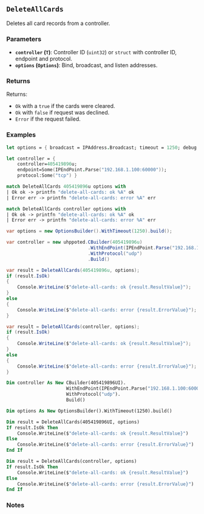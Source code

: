 ## `DeleteAllCards`

Deletes all card records from a controller.

### Parameters
- **`controller` (`T`)**: Controller ID (`uint32`) or `struct` with controller ID, endpoint and protocol.
- **`options` (`Options`)**: Bind, broadcast, and listen addresses.

### Returns

Returns:
- `Ok` with a `true` if the cards were cleared.
- `Ok` with `false` if request was declined.
- `Error` if the request failed.

### Examples

```fsharp
let options = { broadcast = IPAddress.Broadcast; timeout = 1250; debug = true }

let controller = { 
    controller=405419896u; 
    endpoint=Some(IPEndPoint.Parse("192.168.1.100:60000")); 
    protocol:Some("tcp") }

match DeleteAllCards 405419896u options with
| Ok ok -> printfn "delete-all-cards: ok %A" ok
| Error err -> printfn "delete-all-cards: error %A" err

match DeleteAllCards controller options with
| Ok ok -> printfn "delete-all-cards: ok %A" ok
| Error err -> printfn "delete-all-cards: error %A" err
```

```csharp
var options = new OptionsBuilder().WithTimeout(1250).build();

var controller = new uhppoted.CBuilder(405419896u)
                              .WithEndPoint(IPEndPoint.Parse("192.168.1.100:60000"))
                              .WithProtocol("udp")
                              .Build()

var result = DeleteAllCards(405419896u, options);
if (result.IsOk)
{
    Console.WriteLine($"delete-all-cards: ok {result.ResultValue}");
}
else
{
    Console.WriteLine($"delete-all-cards: error {result.ErrorValue}");
}

var result = DeleteAllCards(controller, options);
if (result.IsOk)
{
    Console.WriteLine($"delete-all-cards: ok {result.ResultValue}");
}
else
{
    Console.WriteLine($"delete-all-cards: error {result.ErrorValue}");
}
```

```vb
Dim controller As New CBuilder(405419896UI).
                      WithEndPoint(IPEndPoint.Parse("192.168.1.100:60000")).
                      WithProtocol("udp").
                      Build()

Dim options As New OptionsBuilder().WithTimeout(1250).build()

Dim result = DeleteAllCards(405419896UI, options)
If result.IsOk Then
    Console.WriteLine($"delete-all-cards: ok {result.ResultValue}")
Else
    Console.WriteLine($"delete-all-cards: error {result.ErrorValue}")
End If

Dim result = DeleteAllCards(controller, options)
If result.IsOk Then
    Console.WriteLine($"delete-all-cards: ok {result.ResultValue}")
Else
    Console.WriteLine($"delete-all-cards: error {result.ErrorValue}")
End If
```

### Notes
